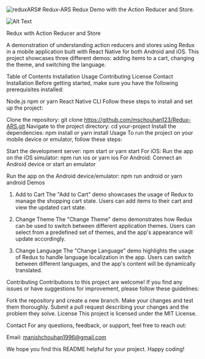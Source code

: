![reduxARS](https://github.com/mschouhan123/Redux-ARS/assets/32776430/f081ede3-f129-4aa5-bd54-3a60c7382e1b)# Redux-ARS
Redux Demo with the Action Reducer and Store. 

![Alt Text](Users/a1/Desktop/reduxARS.png)

Redux with Action Reducer and Store

A demonstration of understanding action reducers and stores using Redux in a mobile application built with React Native for both Android and iOS. This project showcases three different demos: adding items to a cart, changing the theme, and switching the language.

Table of Contents
Installation
Usage
Contributing
License
Contact
Installation
Before getting started, make sure you have the following prerequisites installed:

Node.js
npm or yarn
React Native CLI
Follow these steps to install and set up the project:

Clone the repository: git clone https://github.com/mschouhan123/Redux-ARS.git
Navigate to the project directory: cd your-project
Install the dependencies: npm install or yarn install
Usage
To run the project on your mobile device or emulator, follow these steps:

Start the development server: npm start or yarn start
For iOS:
Run the app on the iOS simulator: npm run ios or yarn ios
For Android:
Connect an Android device or start an emulator

Run the app on the Android device/emulator: npm run android or yarn android
Demos

1. Add to Cart
The "Add to Cart" demo showcases the usage of Redux to manage the shopping cart state. Users can add items to their cart and view the updated cart state.

2. Change Theme
The "Change Theme" demo demonstrates how Redux can be used to switch between different application themes. Users can select from a predefined set of themes, and the app's appearance will update accordingly.

3. Change Language
The "Change Language" demo highlights the usage of Redux to handle language localization in the app. Users can switch between different languages, and the app's content will be dynamically translated.

Contributing
Contributions to this project are welcome! If you find any issues or have suggestions for improvement, please follow these guidelines:

Fork the repository and create a new branch.
Make your changes and test them thoroughly.
Submit a pull request describing your changes and the problem they solve.
License
This project is licensed under the MIT License.

Contact
For any questions, feedback, or support, feel free to reach out:

Email: manishchouhan1996@gmail.com

We hope you find this README helpful for your project. Happy coding!
